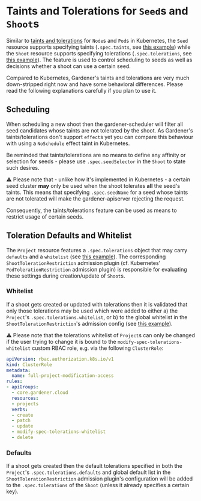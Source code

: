 # Taints and Tolerations for `Seed`s and `Shoot`s

Similar to [taints and tolerations](https://kubernetes.io/docs/concepts/scheduling-eviction/taint-and-toleration/) for `Node`s and `Pod`s in Kubernetes, the `Seed` resource supports specifying taints (`.spec.taints`, see [this example](https://github.com/gardener/gardener/blob/master/example/50-seed.yaml#L48-L55)) while the `Shoot` resource supports specifying tolerations (`.spec.tolerations`, see [this example](https://github.com/gardener/gardener/blob/master/example/90-shoot.yaml#L268-L269)).
The feature is used to control scheduling to seeds as well as decisions whether a shoot can use a certain seed.

Compared to Kubernetes, Gardener's taints and tolerations are very much down-stripped right now and have some behavioral differences.
Please read the following explanations carefully if you plan to use it.

## Scheduling

When scheduling a new shoot then the gardener-scheduler will filter all seed candidates whose taints are not tolerated by the shoot.
As Gardener's taints/tolerations don't support `effect`s yet you can compare this behaviour with using a `NoSchedule` effect taint in Kubernetes.

Be reminded that taints/tolerations are no means to define any affinity or selection for seeds - please use `.spec.seedSelector` in the `Shoot` to state such desires.

⚠️ Please note that - unlike how it's implemented in Kubernetes - a certain seed cluster **may** only be used when the shoot tolerates **all** the seed's taints.
This means that specifying `.spec.seedName` for a seed whose taints are not tolerated will make the gardener-apiserver rejecting the request.

Consequently, the taints/tolerations feature can be used as means to restrict usage of certain seeds.

## Toleration Defaults and Whitelist

The `Project` resource features a `.spec.tolerations` object that may carry `defaults` and a `whitelist` (see [this example](https://github.com/gardener/gardener/blob/master/example/05-project-dev.yaml#L33-L37)).
The corresponding `ShootTolerationRestriction` admission plugin (cf. Kubernetes' `PodTolerationRestriction` admission plugin) is responsible for evaluating these settings during creation/update of `Shoot`s.

### Whitelist

If a shoot gets created or updated with tolerations then it is validated that only those tolerations may be used which were added to either a) the `Project`'s `.spec.tolerations.whitelist`, or b) to the global whitelist in the `ShootTolerationRestriction`'s admission config (see [this example](https://github.com/gardener/gardener/blob/master/example/20-admissionconfig.yaml#L7-L14)).

⚠️ Please note that the tolerations whitelist of `Project`s can only be changed if the user trying to change it is bound to the `modify-spec-tolerations-whitelist` custom RBAC role, e.g. via the following `ClusterRole`:

```yaml
apiVersion: rbac.authorization.k8s.io/v1
kind: ClusterRole
metadata:
  name: full-project-modification-access
rules:
- apiGroups:
  - core.gardener.cloud
  resources:
  - projects
  verbs:
  - create
  - patch
  - update
  - modify-spec-tolerations-whitelist
  - delete
```

### Defaults

If a shoot gets created then the default tolerations specified in both the `Project`'s `.spec.tolerations.defaults` and global default list in the `ShootTolerationRestriction` admission plugin's configuration will be added to the `.spec.tolerations` of the `Shoot` (unless it already specifies a certain key).
